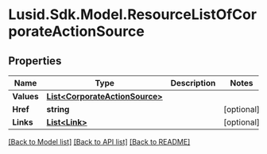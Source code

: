 
# Lusid.Sdk.Model.ResourceListOfCorporateActionSource

## Properties

Name | Type | Description | Notes
------------ | ------------- | ------------- | -------------
**Values** | [**List&lt;CorporateActionSource&gt;**](CorporateActionSource.md) |  | 
**Href** | **string** |  | [optional] 
**Links** | [**List&lt;Link&gt;**](Link.md) |  | [optional] 

[[Back to Model list]](../README.md#documentation-for-models)
[[Back to API list]](../README.md#documentation-for-api-endpoints)
[[Back to README]](../README.md)

